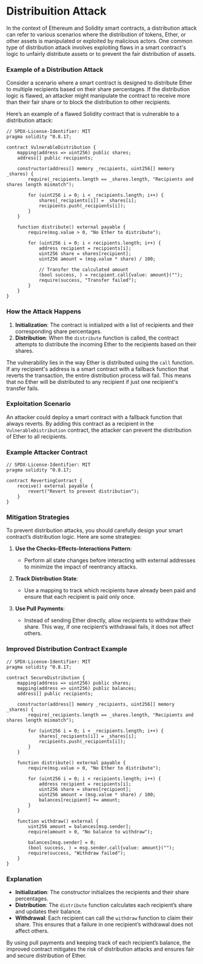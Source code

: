 # Distribuition Attack

In the context of Ethereum and Solidity smart contracts, a distribution attack can refer to various scenarios where the distribution of tokens, Ether, or other assets is manipulated or exploited by malicious actors. One common type of distribution attack involves exploiting flaws in a smart contract's logic to unfairly distribute assets or to prevent the fair distribution of assets.

### Example of a Distribution Attack

Consider a scenario where a smart contract is designed to distribute Ether to multiple recipients based on their share percentages. If the distribution logic is flawed, an attacker might manipulate the contract to receive more than their fair share or to block the distribution to other recipients.

Here’s an example of a flawed Solidity contract that is vulnerable to a distribution attack:

```solidity
// SPDX-License-Identifier: MIT
pragma solidity ^0.8.17;

contract VulnerableDistribution {
    mapping(address => uint256) public shares;
    address[] public recipients;

    constructor(address[] memory _recipients, uint256[] memory _shares) {
        require(_recipients.length == _shares.length, "Recipients and shares length mismatch");

        for (uint256 i = 0; i < _recipients.length; i++) {
            shares[_recipients[i]] = _shares[i];
            recipients.push(_recipients[i]);
        }
    }

    function distribute() external payable {
        require(msg.value > 0, "No Ether to distribute");

        for (uint256 i = 0; i < recipients.length; i++) {
            address recipient = recipients[i];
            uint256 share = shares[recipient];
            uint256 amount = (msg.value * share) / 100;

            // Transfer the calculated amount
            (bool success, ) = recipient.call{value: amount}("");
            require(success, "Transfer failed");
        }
    }
}
```

### How the Attack Happens

1. **Initialization**: The contract is initialized with a list of recipients and their corresponding share percentages.
2. **Distribution**: When the `distribute` function is called, the contract attempts to distribute the incoming Ether to the recipients based on their shares.

The vulnerability lies in the way Ether is distributed using the `call` function. If any recipient's address is a smart contract with a fallback function that reverts the transaction, the entire distribution process will fail. This means that no Ether will be distributed to any recipient if just one recipient's transfer fails.

### Exploitation Scenario

An attacker could deploy a smart contract with a fallback function that always reverts. By adding this contract as a recipient in the `VulnerableDistribution` contract, the attacker can prevent the distribution of Ether to all recipients.

### Example Attacker Contract

```solidity
// SPDX-License-Identifier: MIT
pragma solidity ^0.8.17;

contract RevertingContract {
    receive() external payable {
        revert("Revert to prevent distribution");
    }
}
```

### Mitigation Strategies

To prevent distribution attacks, you should carefully design your smart contract’s distribution logic. Here are some strategies:

1. **Use the Checks-Effects-Interactions Pattern**:
   - Perform all state changes before interacting with external addresses to minimize the impact of reentrancy attacks.

2. **Track Distribution State**:
   - Use a mapping to track which recipients have already been paid and ensure that each recipient is paid only once.

3. **Use Pull Payments**:
   - Instead of sending Ether directly, allow recipients to withdraw their share. This way, if one recipient’s withdrawal fails, it does not affect others.

### Improved Distribution Contract Example

```solidity
// SPDX-License-Identifier: MIT
pragma solidity ^0.8.17;

contract SecureDistribution {
    mapping(address => uint256) public shares;
    mapping(address => uint256) public balances;
    address[] public recipients;

    constructor(address[] memory _recipients, uint256[] memory _shares) {
        require(_recipients.length == _shares.length, "Recipients and shares length mismatch");

        for (uint256 i = 0; i < _recipients.length; i++) {
            shares[_recipients[i]] = _shares[i];
            recipients.push(_recipients[i]);
        }
    }

    function distribute() external payable {
        require(msg.value > 0, "No Ether to distribute");

        for (uint256 i = 0; i < recipients.length; i++) {
            address recipient = recipients[i];
            uint256 share = shares[recipient];
            uint256 amount = (msg.value * share) / 100;
            balances[recipient] += amount;
        }
    }

    function withdraw() external {
        uint256 amount = balances[msg.sender];
        require(amount > 0, "No balance to withdraw");

        balances[msg.sender] = 0;
        (bool success, ) = msg.sender.call{value: amount}("");
        require(success, "Withdraw failed");
    }
}
```

### Explanation

- **Initialization**: The constructor initializes the recipients and their share percentages.
- **Distribution**: The `distribute` function calculates each recipient’s share and updates their balance.
- **Withdrawal**: Each recipient can call the `withdraw` function to claim their share. This ensures that a failure in one recipient’s withdrawal does not affect others.

By using pull payments and keeping track of each recipient’s balance, the improved contract mitigates the risk of distribution attacks and ensures fair and secure distribution of Ether.
